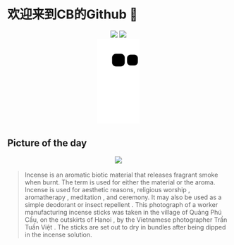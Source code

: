 
# 欢迎来到CB的Github 👋

<div align="center">
  <img height="137px" src="https://github-readme-stats.vercel.app/api?username=SuperCB&show_icons=true&theme=radical" />
  <img height="137px" src="https://github-readme-stats.vercel.app/api/top-langs/?username=SuperCB&hide_title=true&hide_border=true&layout=compact&langs_count=6&text_color=000&icon_color=fff" />
</div>


<div align="center">
    <img src="./contribution-snake/github-contribution-grid-snake.svg" />
</div>



## Picture of the day
<div align="center">
  <img width=400px src="https://upload.wikimedia.org/wikipedia/commons/thumb/2/21/Incense_in_Vietnam.jpg/825px-Incense_in_Vietnam.jpg" />
</div>

>Incense  is an aromatic  biotic material  that releases fragrant smoke when burnt. The term is used for either the material or the aroma. Incense is used for aesthetic reasons, religious  worship ,  aromatherapy ,  meditation , and ceremony. It may also be used as a simple deodorant or  insect repellent . This photograph of a worker manufacturing incense sticks was taken in the village of Quảng Phú Cầu, on the outskirts of  Hanoi , by the Vietnamese photographer  Trần Tuấn Việt . The sticks are set out to dry in bundles after being dipped in the incense solution.


